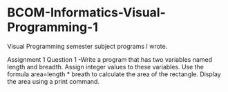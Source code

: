 # BCOM-Informatics-Visual-Programming-1
Visual Programming semester subject programs I wrote.

Assignment 1
  Question 1
    -Write a program that has two variables named length and breadth. Assign integer values to these variables. Use the formula                 area=length * breath to calculate the area of the rectangle.  Display the area using a print command.
